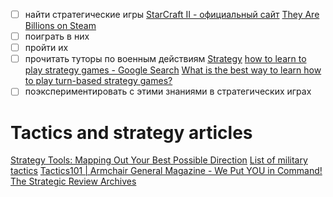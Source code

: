 - [ ] найти стратегические игры
    [StarCraft II - официальный сайт](https://starcraft2.com/ru-ru/)
    [They Are Billions on Steam](https://store.steampowered.com/app/644930/They_Are_Billions/)
- [ ] поиграть в них
- [ ] пройти их
- [ ] прочитать туторы по военным действиям
    [Strategy](https://en.wikipedia.org/wiki/Strategy)
    [how to learn to play strategy games - Google Search](https://www.google.ru/search?q=how+to+learn+to+play+strategy+games)
    [What is the best way to learn how to play turn-based strategy games?](https://www.quora.com/What-is-the-best-way-to-learn-how-to-play-turn-based-strategy-games)
    [](https://fas.org/irp/doddir/army/adp3_90.pdf)
- [ ] поэкспериментировать с этими знаниями в стратегических играх

# Tactics and strategy articles
[Strategy Tools: Mapping Out Your Best Possible Direction](https://www.mindtools.com/pages/main/newMN_STR.htm)
[List of military tactics](https://en.wikipedia.org/wiki/List_of_military_tactics) 
[Tactics101 | Armchair General Magazine - We Put YOU in Command!](http://armchairgeneral.com/category/tactics101)
[The Strategic Review Archives](https://medium.com/the-strategic-review/the-strategic-review-archives-7d8ebc3397a6)
